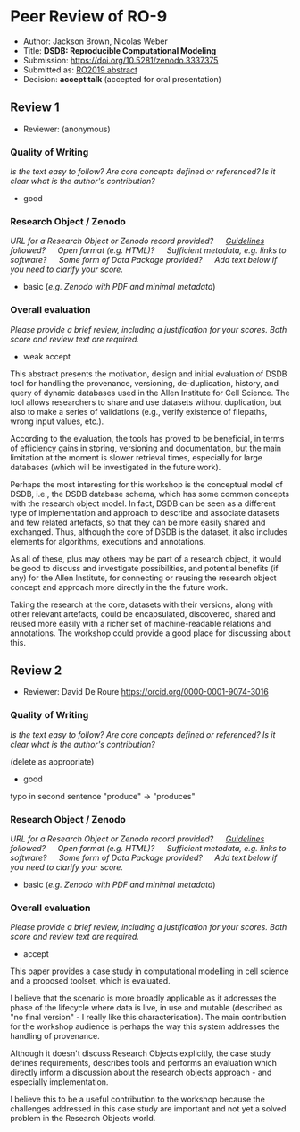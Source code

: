 # Peer Review of RO-9

* Author: Jackson Brown, Nicolas Weber
* Title: **DSDB: Reproducible Computational Modeling**
* Submission: <https://doi.org/10.5281/zenodo.3337375>
* Submitted as: [RO2019 abstract](https://researchobject.github.io/ro2019/cfp)
* Decision:	**accept talk** (accepted for oral presentation)


## Review 1

* Reviewer: (anonymous)


### Quality of Writing
_Is the text easy to follow? Are core concepts defined or referenced? 
Is it clear what is the author's contribution?_

* good

### Research Object / Zenodo

_URL for a Research Object or Zenodo record provided?
   [Guidelines](http://researchobject.org/ro2019/submitting) followed?
   Open format (e.g. HTML)?
   Sufficient metadata, e.g. links to software?
   Some form of Data Package provided?
   Add text below if you need to clarify your score._


* basic (_e.g. Zenodo with PDF and minimal metadata_)


### Overall evaluation
_Please provide a brief review, including a justification for your scores. 
Both score and  review text are required._


* weak accept

This abstract presents the motivation, design and initial evaluation of DSDB tool for handling the provenance, versioning, de-duplication, history, and query of dynamic databases used in the Allen Institute for Cell Science. The tool allows researchers to share and use datasets without duplication, but also to make a series of validations (e.g., verify existence of filepaths, wrong input values, etc.). 

According to the evaluation, the tools has proved to be beneficial, in terms of efficiency gains in storing, versioning and documentation, but the main limitation at the moment is slower retrieval times, especially for large databases (which will be investigated in the future work).

Perhaps the most interesting for this workshop is the conceptual model of DSDB, i.e., the DSDB database schema, which has some common concepts with the research object model. In fact, DSDB can be seen as a different type of implementation and approach to describe and associate datasets and few related artefacts, so that they can be more easily shared and exchanged. Thus, although the core of DSDB is the dataset, it also includes elements for algorithms, executions and annotations. 

As all of these, plus may others may be part of a research object, it would be good to discuss and investigate possibilities, and potential benefits (if any) for the Allen Institute, for connecting or reusing the research object concept and approach more directly in the the future work. 

Taking the research at the core, datasets with their versions, along with other relevant artefacts, could be encapsulated, discovered, shared and reused more easily with a richer set of machine-readable relations and annotations. The workshop could provide a good place for discussing about this.


## Review 2

* Reviewer: David De Roure <https://orcid.org/0000-0001-9074-3016>

### Quality of Writing
_Is the text easy to follow? Are core concepts defined or referenced? 
Is it clear what is the author's contribution?_

(delete as appropriate)
* good

typo in second sentence "produce" -> "produces"

### Research Object / Zenodo

_URL for a Research Object or Zenodo record provided?
   [Guidelines](http://researchobject.org/ro2019/submitting) followed?
   Open format (e.g. HTML)?
   Sufficient metadata, e.g. links to software?
   Some form of Data Package provided?
   Add text below if you need to clarify your score._

* basic (_e.g. Zenodo with PDF and minimal metadata_)

### Overall evaluation
_Please provide a brief review, including a justification for your scores. 
Both score and  review text are required._

* accept

This paper provides a case study in computational modelling in cell science and a proposed toolset, which is evaluated.

I believe that the scenario is more broadly applicable as it addresses the phase of the lifecycle where data is live, in use and mutable (described as "no final version" - I really like this characterisation). The main contribution for the workshop audience is perhaps the way this system addresses the handling of provenance.

Although it doesn't discuss Research Objects explicitly, the case study defines requirements, describes tools and performs an evaluation which directly inform a discussion about the research objects approach - and especially implementation.

I believe this to be a useful contribution to the workshop because the challenges addressed in this case study are important and not yet a solved problem in the Research Objects world.